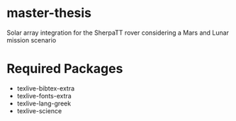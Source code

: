 # master-thesis
Solar array integration for the SherpaTT rover considering a Mars and Lunar mission scenario

# Required Packages
- texlive-bibtex-extra
- texlive-fonts-extra
- texlive-lang-greek
- texlive-science
